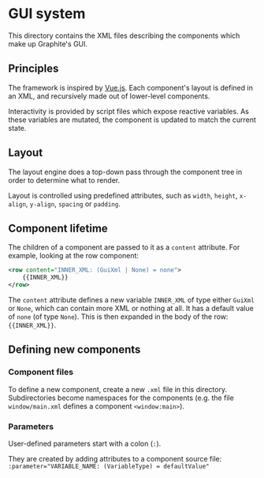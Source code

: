 # GUI system

This directory contains the XML files describing the components which make up Graphite's GUI.

## Principles

The framework is inspired by [Vue.js](https://vuejs.org/).
Each component's layout is defined in an XML, and recursively made out of lower-level components.

Interactivity is provided by script files which expose reactive variables. As these variables are mutated, the component is updated to match the current state.

## Layout

The layout engine does a top-down pass through the component tree in order to determine what to render.

Layout is controlled using predefined attributes, such as `width`, `height`, `x-align`, `y-align`, `spacing` or `padding`.

## Component lifetime

The children of a component are passed to it as a `content` attribute. For example, looking at the row component:
```xml
<row content="INNER_XML: (GuiXml | None) = none">
    {{INNER_XML}}
</row>
```
The `content` attribute defines a new variable `INNER_XML` of type either `GuiXml` or `None`, which can contain more XML or nothing at all. It has a default value of `none` (of type `None`).
This is then expanded in the body of the row: `{{INNER_XML}}`.

## Defining new components

### Component files

To define a new component, create a new `.xml` file in this directory. Subdirectories become namespaces for the components (e.g. the file `window/main.xml` defines a component `<window:main>`).

### Parameters

User-defined parameters start with a colon (`:`).

They are created by adding attributes to a component source file:
`:parameter="VARIABLE_NAME: (VariableType) = defaultValue"`
